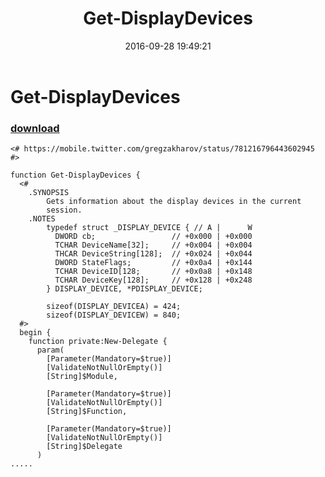 ﻿---
pid:            6534
parent:         0
children:       
poster:         Alex Demo
title:          Get-DisplayDevices
date:           2016-09-28 19:49:21
description:    
format:         posh
---

# Get-DisplayDevices

### [download](6534.ps1)  



```posh
<# https://mobile.twitter.com/gregzakharov/status/781216796443602945 #>

function Get-DisplayDevices {
  <#
    .SYNOPSIS
        Gets information about the display devices in the current
        session.
    .NOTES
        typedef struct _DISPLAY_DEVICE { // A |      W
          DWORD cb;                 // +0x000 | +0x000
          TCHAR DeviceName[32];     // +0x004 | +0x004
          THCAR DeviceString[128];  // +0x024 | +0x044
          DWORD StateFlags;         // +0x0a4 | +0x144
          TCHAR DeviceID[128;       // +0x0a8 | +0x148
          TCHAR DeviceKey[128];     // +0x128 | +0x248
        } DISPLAY_DEVICE, *PDISPLAY_DEVICE;
        
        sizeof(DISPLAY_DEVICEA) = 424;
        sizeof(DISPLAY_DEVICEW) = 840;
  #>
  begin {
    function private:New-Delegate {
      param(
        [Parameter(Mandatory=$true)]
        [ValidateNotNullOrEmpty()]
        [String]$Module,
        
        [Parameter(Mandatory=$true)]
        [ValidateNotNullOrEmpty()]
        [String]$Function,
        
        [Parameter(Mandatory=$true)]
        [ValidateNotNullOrEmpty()]
        [String]$Delegate
      )
.....
```
